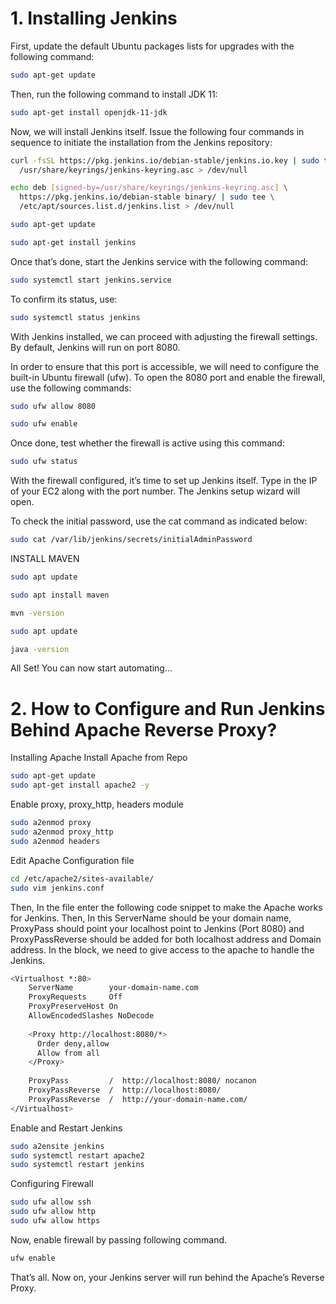 # 1. Installing Jenkins

First, update the default Ubuntu packages lists for upgrades with the following command:
```bash
sudo apt-get update
```
Then, run the following command to install JDK 11:
```bash
sudo apt-get install openjdk-11-jdk
```
Now, we will install Jenkins itself. Issue the following four commands in sequence to initiate the installation from the Jenkins repository:
```bash
curl -fsSL https://pkg.jenkins.io/debian-stable/jenkins.io.key | sudo tee \
  /usr/share/keyrings/jenkins-keyring.asc > /dev/null

echo deb [signed-by=/usr/share/keyrings/jenkins-keyring.asc] \
  https://pkg.jenkins.io/debian-stable binary/ | sudo tee \
  /etc/apt/sources.list.d/jenkins.list > /dev/null

sudo apt-get update

sudo apt-get install jenkins
```
Once that’s done, start the Jenkins service with the following command:
```bash
sudo systemctl start jenkins.service
```
To confirm its status, use:
```bash
sudo systemctl status jenkins
```
With Jenkins installed, we can proceed with adjusting the firewall settings. By default, Jenkins will run on port 8080.

In order to ensure that this port is accessible, we will need to configure the built-in Ubuntu firewall (ufw). To open the 8080 port and enable the firewall, use the following commands:
```bash
sudo ufw allow 8080
```
```bash
sudo ufw enable
```
Once done, test whether the firewall is active using this command:
```bash
sudo ufw status
```
With the firewall configured, it’s time to set up Jenkins itself. Type in the IP of your EC2 along with the port number. The Jenkins setup wizard will open.

To check the initial password, use the cat command as indicated below:
```bash
sudo cat /var/lib/jenkins/secrets/initialAdminPassword
```

INSTALL MAVEN
```bash
sudo apt update
```
```bash
sudo apt install maven
```
```bash
mvn -version
```
```bash
sudo apt update
```
```bash
java -version
```



All Set! You can now start automating...

# 2. How to Configure and Run Jenkins Behind Apache Reverse Proxy?

Installing Apache
Install Apache from Repo

```bash
sudo apt-get update
sudo apt-get install apache2 -y
```
Enable proxy, proxy_http, headers module

```bash
sudo a2enmod proxy
sudo a2enmod proxy_http
sudo a2enmod headers
```
Edit Apache Configuration file
```bash
cd /etc/apache2/sites-available/
sudo vim jenkins.conf
```
Then, In the file enter the following code snippet to make the Apache works for Jenkins. Then, In this ServerName should be your domain name, ProxyPass should point your localhost point to Jenkins (Port 8080) and ProxyPassReverse should be added for both localhost address and Domain address. In the <proxy> block, we need to give access to the apache to handle the Jenkins.

```bash
<Virtualhost *:80>
    ServerName        your-domain-name.com
    ProxyRequests     Off
    ProxyPreserveHost On
    AllowEncodedSlashes NoDecode
 
    <Proxy http://localhost:8080/*>
      Order deny,allow
      Allow from all
    </Proxy>
 
    ProxyPass         /  http://localhost:8080/ nocanon
    ProxyPassReverse  /  http://localhost:8080/
    ProxyPassReverse  /  http://your-domain-name.com/
</Virtualhost>
```
Enable and Restart Jenkins
```bash
sudo a2ensite jenkins
sudo systemctl restart apache2
sudo systemctl restart jenkins
```
Configuring Firewall
```bash
sudo ufw allow ssh
sudo ufw allow http
sudo ufw allow https
```
Now, enable firewall by passing following command.
```bash
ufw enable
```
That’s all. Now on, your Jenkins server will run behind the Apache’s Reverse Proxy.


